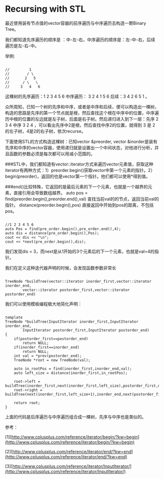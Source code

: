 Recursing with STL
==================
最近使用装有节点值的vector容器的前序遍历与中序遍历去构造一颗Binary Tree。

我们都知道先序遍历的顺序是 ：中-左-右，中序遍历的顺序是：左-中-右，后续遍历是左-右-中。

举例:

<pre><code>
//         1
//        / \
//       2   5
//      / \   \
//     3   4   6
</code></pre>

这棵树的先序遍历：1 2 3 4 5 6 中序遍历： 3 2 4 1 5 6 后续：3 4 2 6 5 1 。

众所周知，已知一个树的先序和中序，或者是中序和后续，便可以构造出一棵树，构造的思路是先序的第一个节点就是根，然后查找这个根在中序中的位置，中序遍历中根的位置的左边就是左子树，后面是右子树。然后递归进入到下一层：先序 2 3 4 中序 3 2 4 ，可以看出先序中2是根，然后查找中序2的位置，就得到 3 是 2 的左子树，4是2的右子树，依次recurse。

下面使用STL的方式构造这棵树：已知vector &preorder, vector &inorder是装有先序和中序的vector容器，使用递归就是设置出一个中间状态，对他进行分析，并且函数的参数必须是每次都可以用减小范围的。

###STL中，我们都知道有vector::iterator方式来遍历vector元素值，获取这种iterator有两种方式：1）preorder.begin()获取vector中第一个元素的指针。2）begin(preorder)，返回的也是vector第一个指针。他们都可以使用*得到值。

###end()比较特殊，它返回的是最后元素的下一个元素，也就是一个越界的元素，直接引用会导致数组越界。
auto pos = find(preorder.begin(),preorder.end(),val) 查找当前val的的节点，返回当前val的指针。
distance(preorder.begin(),pos) 直接返回中开始到pos的距离，不包括pos。

<pre><code>
//1 2 3 4 5 6
auto Pos = find(pre_order.begin(),pre_order.end(),4);
auto dis = distance(pre_order.begin(),Pos);
cout << dis << "\n";
cout << *next(pre_order.begin(),dis);
</code></pre>

我们发现dis = 3，而next是从1开始的3个元素后的下一个元素，也就是val=4的指针。

我们在定义这种迭代器声明的时候，会发现函数参数非常长

<pre><code>
TreeNode *buildTree(vector<int>::iterator inorder_first,vector<int>::iterator inorder_end,
        vector<int>::iterator postorder_first,vector<int>::iterator postorder_end)
</code></pre>

我们可以使用模板编程极大地简化声明：

<pre><code>
template<typename InputIterator>
TreeNode *buildTree(InputIterator inorder_first,InputIterator inorder_end,
        InputIterator postorder_first,InputIterator postorder_end)
{
    if(postorder_first==postorder_end)
        return NULL;
    if(inorder_first==inorder_end)
        return NULL;
    int val = *prev(postorder_end);
    TreeNode *root = new TreeNode(val);
 
    auto in_rootPos = find(inorder_first,inorder_end,val);
    auto left_size = distance(inorder_first,in_rootPos);
 
    root->left = buildTree(inorder_first,next(inorder_first,left_size),postorder_first,next(postorder_first,left_size));
    root->right = buildTree(next(inorder_first,left_size+1),inorder_end,next(postorder_first,left_size),prev(postorder_end));
 
    return root;
}
</code></pre>

上面的代码是后序遍历与中序遍历组合成一棵树，先序与中序也是类似的。

 

 

参考：

[1][http://www.cplusplus.com/reference/iterator/begin/?kw=begin](http://www.cplusplus.com/reference/iterator/begin/?kw=begin)

[2][http://www.cplusplus.com/reference/iterator/end/?kw=end](http://www.cplusplus.com/reference/iterator/end/?kw=end)

[3][http://www.cplusplus.com/reference/iterator/InputIterator/](http://www.cplusplus.com/reference/iterator/InputIterator/)

